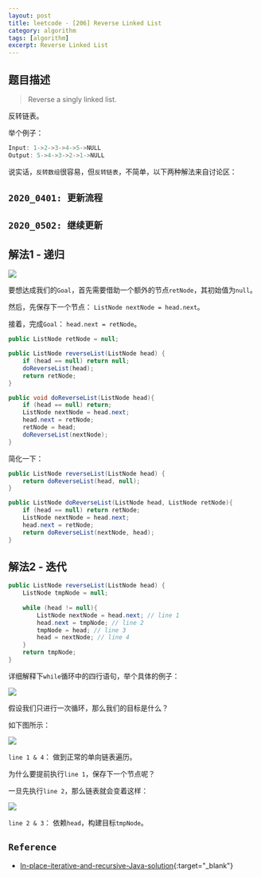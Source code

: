 ```yaml
---
layout: post
title: leetcode - [206] Reverse Linked List
category: algorithm
tags: [algorithm]
excerpt: Reverse Linked List
---
```


## 题目描述  

> Reverse a singly linked list.  

反转链表。  

举个例子：  

``` java
Input: 1->2->3->4->5->NULL
Output: 5->4->3->2->1->NULL
```

说实话，`反转数组`很容易，但`反转链表`，不简单，以下两种解法来自讨论区：  


## `2020_0401: 更新流程`  

## `2020_0502: 继续更新`  


## 解法1 - 递归  

![](https://yyc-images.oss-cn-beijing.aliyuncs.com/leetcode_206_recursion.png)  

要想达成我们的`Goal`，首先需要借助一个额外的节点`retNode`，其初始值为`null`。  

然后，先保存下一个节点： `ListNode nextNode = head.next`。  

接着，完成`Goal`： `head.next = retNode`。  


``` java
public ListNode retNode = null;

public ListNode reverseList(ListNode head) {
    if (head == null) return null;
    doReverseList(head);
    return retNode;
}

public void doReverseList(ListNode head){
    if (head == null) return;
    ListNode nextNode = head.next;
    head.next = retNode;
    retNode = head;
    doReverseList(nextNode);
}
```

简化一下：  

``` java
public ListNode reverseList(ListNode head) {
    return doReverseList(head, null);
}

public ListNode doReverseList(ListNode head, ListNode retNode){
    if (head == null) return retNode;
    ListNode nextNode = head.next;
    head.next = retNode;
    return doReverseList(nextNode, head);
}
```

## 解法2 - 迭代  

``` java
public ListNode reverseList(ListNode head) {
    ListNode tmpNode = null;
    
    while (head != null){
        ListNode nextNode = head.next; // line 1
        head.next = tmpNode; // line 2
        tmpNode = head; // line 3
        head = nextNode; // line 4
    }
    return tmpNode;
}
```

详细解释下`while`循环中的四行语句，举个具体的例子：  

![](https://yyc-images.oss-cn-beijing.aliyuncs.com/leetcode_206_while_1.png)  

假设我们只进行一次循环，那么我们的目标是什么？  

如下图所示：  

![](https://yyc-images.oss-cn-beijing.aliyuncs.com/leetcode_206_while_goal.png)  

`line 1 & 4`： 做到正常的单向链表遍历。  

为什么要提前执行`line 1`，保存下一个节点呢？  

一旦先执行`line 2`，那么链表就会变着这样：  

![](https://yyc-images.oss-cn-beijing.aliyuncs.com/leetcode_206_while_2.png)  


`line 2 & 3`： 依赖`head`，构建目标`tmpNode`。  

## `Reference`  
- [In-place-iterative-and-recursive-Java-solution](https://leetcode.com/problems/reverse-linked-list/discuss/58125/In-place-iterative-and-recursive-Java-solution){:target="_blank"}  
